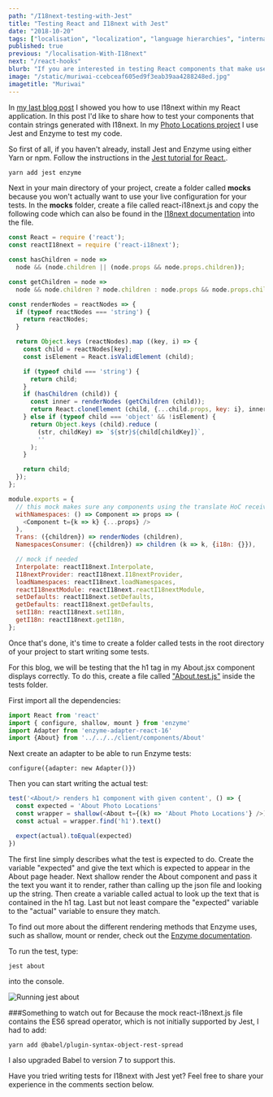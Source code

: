 ```yaml
---
path: "/I18next-testing-with-Jest"
title: "Testing React and I18next with Jest"
date: "2018-10-20"
tags: ["localisation", "localization", "language hierarchies", "internationalization", "translation", "regional", "cultures", "testing", "React", "Jest"]
published: true
previous: "/localisation-With-I18next"
next: "/react-hooks"
blurb: "If you are interested in testing React components that make use of I18next, click through to this blog post."
image: "/static/muriwai-ccebceaf605ed9f3eab39aa4288248ed.jpg"
imagetitle: "Muriwai"
---
```



In [my last blog post](https://www.cornelia-schulz.net/localisation-With-I18next "Localisation with I18next") I showed you how to use I18next within my React application. In this post I'd like to share how to test your components that contain strings generated with I18next. In my [Photo Locations project](https://github.com/cornelia-schulz/photolocations "Photo Locations") I use Jest and Enzyme to test my code.

So first of all, if you haven't already, install Jest and Enzyme using either Yarn or npm. Follow the instructions in the [Jest tutorial for React.](https://jestjs.io/docs/en/tutorial-react "Jest tutorial for React").
```javascript
yarn add jest enzyme
```
Next in your main directory of your project, create a folder called ____mocks____ because you won't actually want to use your live configuration for your tests. In the ____mocks____ folder, create a file called react-i18next.js and copy the following code which can also be found in the [I18next documentation](https://github.com/i18next/react-i18next/blob/master/example/test-jest/__mocks__/react-i18next.js "I18next test documentation") into the file.
```javascript
const React = require ('react');
const reactI18next = require ('react-i18next');

const hasChildren = node =>
  node && (node.children || (node.props && node.props.children));

const getChildren = node =>
  node && node.children ? node.children : node.props && node.props.children;

const renderNodes = reactNodes => {
  if (typeof reactNodes === 'string') {
    return reactNodes;
  }

  return Object.keys (reactNodes).map ((key, i) => {
    const child = reactNodes[key];
    const isElement = React.isValidElement (child);

    if (typeof child === 'string') {
      return child;
    }
    if (hasChildren (child)) {
      const inner = renderNodes (getChildren (child));
      return React.cloneElement (child, {...child.props, key: i}, inner);
    } else if (typeof child === 'object' && !isElement) {
      return Object.keys (child).reduce (
        (str, childKey) => `${str}${child[childKey]}`,
        ''
      );
    }

    return child;
  });
};

module.exports = {
  // this mock makes sure any components using the translate HoC receive the t function as a prop
  withNamespaces: () => Component => props => (
    <Component t={k => k} {...props} />
  ),
  Trans: ({children}) => renderNodes (children),
  NamespacesConsumer: ({children}) => children (k => k, {i18n: {}}),

  // mock if needed
  Interpolate: reactI18next.Interpolate,
  I18nextProvider: reactI18next.I18nextProvider,
  loadNamespaces: reactI18next.loadNamespaces,
  reactI18nextModule: reactI18next.reactI18nextModule,
  setDefaults: reactI18next.setDefaults,
  getDefaults: reactI18next.getDefaults,
  setI18n: reactI18next.setI18n,
  getI18n: reactI18next.getI18n,
};
```
Once that's done, it's time to create a folder called tests in the root directory of your project to start writing some tests. 

For this blog, we will be testing that the h1 tag in my About.jsx component displays correctly. To do this, create a file called ["About.test.js"](https://github.com/cornelia-schulz/photolocations/blob/master/tests/client/components/About.test.js "About.test.js") inside the tests folder.

First import all the dependencies:
```javascript
import React from 'react'
import { configure, shallow, mount } from 'enzyme'
import Adapter from 'enzyme-adapter-react-16'
import {About} from '../../../client/components/About'
```
Next create an adapter to be able to run Enzyme tests:
```javscript
configure({adapter: new Adapter()})
```
Then you can start writing the actual test:
```javascript
test('<About/> renders h1 component with given content', () => {
  const expected = 'About Photo Locations'
  const wrapper = shallow(<About t={(k) => 'About Photo Locations'} />)
  const actual = wrapper.find('h1').text()

  expect(actual).toEqual(expected)
})
```
The first line simply describes what the test is expected to do. Create the variable "expected" and give the text which is expected to appear in the About page header. Next shallow render the About component and pass it the text you want it to render, rather than calling up the json file and looking up the string. Then create a variable called actual to look up the text that is contained in the h1 tag. Last but not least compare the "expected" variable to the "actual" variable to ensure they match.

To find out more about the different rendering methods that Enzyme uses, such as shallow, mount or render, check out the [Enzyme documentation](https://airbnb.io/enzyme/docs/api/shallow.html "Enzyme documentation"). 

To run the test, type:
```
jest about
```
into the console.

![Running jest about](/static/jest-about-4f2ad213c34a740ae7910fc847e27018.jpg)

###Something to watch out for
Because the mock react-i18next.js file contains the ES6 spread operator, which is not initially supported by Jest, I had to add:
```
yarn add @babel/plugin-syntax-object-rest-spread
```
I also upgraded Babel to version 7 to support this.


Have you tried writing tests for I18next with Jest yet? Feel free to share your experience in the comments section below.